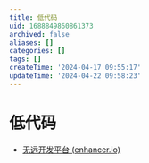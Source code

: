 ```yaml
---
title: 低代码
uid: 1688849860861373
archived: false
aliases: []
categories: []
tags: []
createTime: '2024-04-17 09:55:17'
updateTime: '2024-04-22 09:58:23'
---
```


# 低代码

- [无远开发平台 (enhancer.io)](https://enhancer.io/)
